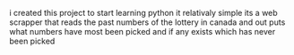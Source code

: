 i created this project to start learning python it relativaly simple its a web scrapper
that reads the past numbers of the lottery in canada and out puts what numbers have most been 
picked and if any exists which has never been picked